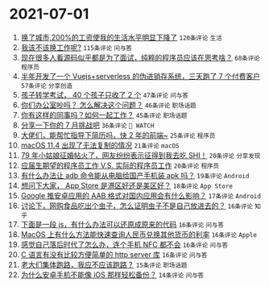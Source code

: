 # 2021-07-01

1. [换了城市,200%的工资使我的生活水平明显下降了](https://www.v2ex.com/t/786814) `120条评论` `生活`
1. [我该不该换工作呢?](https://www.v2ex.com/t/786826) `115条评论` `问与答`
1. [现在很多人看源码似乎都是为了面试，纯粹的程序员应该在思考啥？](https://www.v2ex.com/t/786840) `68条评论` `程序员`
1. [半年开发了一个 Vuejs+serverless 的伪进销存系统，三天跑了 7 个付费客户](https://www.v2ex.com/t/786829) `57条评论` `分享创造`
1. [孩子转学考试， 40 个孩子只收了 2 个](https://www.v2ex.com/t/786845) `47条评论` `问与答`
1. [你们办公室吵吗？ 怎么解决这个问题？](https://www.v2ex.com/t/786833) `46条评论` `职场话题`
1. [你有这样的同事吗？如何一起工作？](https://www.v2ex.com/t/786874) `45条评论` `职场话题`
1. [分享一下你的 7 月挑战吧](https://www.v2ex.com/t/786935) `36条评论` ` WATCH`
1. [大佬们，能帮忙指导下简历吗，快 2 年的前端~](https://www.v2ex.com/t/786938) `25条评论` `程序员`
1. [macOS 11.4 出现了无法复制的情况](https://www.v2ex.com/t/786915) `21条评论` `macOS`
1. [79 年小姑娘征婚帖火了，网友纷纷表示征得到我去吃 SHI！](https://www.v2ex.com/t/786863) `20条评论` `分享发现`
1. [应届生期望的程序员工作 V.S. 实际的程序员工作](https://www.v2ex.com/t/786821) `20条评论` `程序员`
1. [有什么办法让 adb 命令能从电脑给国产手机装 apk 吗？](https://www.v2ex.com/t/786924) `19条评论` `Android`
1. [想问下大家， App Store 是港区好还是美区好？](https://www.v2ex.com/t/786926) `18条评论` `App Store`
1. [Google 推安卓应用的 AAB 格式对国内应用会有什么影响？](https://www.v2ex.com/t/786839) `17条评论` `Android`
1. [讨论下，网购食品吃出个虫子，怎么证明虫子不是自己放进去的？](https://www.v2ex.com/t/786961) `16条评论` `知乎`
1. [下面是一段 js，有什么办法可以还原成原来的代码](https://www.v2ex.com/t/786953) `16条评论` `问与答`
1. [MacOS 上有什么方法能快速查询人民币兑换其他货币的利率](https://www.v2ex.com/t/786950) `16条评论` `Apple`
1. [感觉自己落后时代了怎么办，连个手机 NFC 都不会](https://www.v2ex.com/t/786949) `16条评论` `问与答`
1. [C 语言有没有比较方便简单的 http server 库](https://www.v2ex.com/t/786894) `16条评论` `问与答`
1. [老大们集体跑路，我应不应该跑路？](https://www.v2ex.com/t/786847) `15条评论` `职场话题`
1. [为什么安卓手机不能像 iOS 那样轻松备份？](https://www.v2ex.com/t/786820) `14条评论` `问与答`
